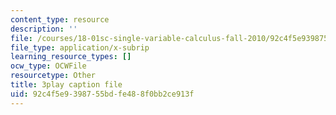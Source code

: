```yaml
---
content_type: resource
description: ''
file: /courses/18-01sc-single-variable-calculus-fall-2010/92c4f5e9398755bdfe488f0bb2ce913f_-MI0b4h3rS0.srt
file_type: application/x-subrip
learning_resource_types: []
ocw_type: OCWFile
resourcetype: Other
title: 3play caption file
uid: 92c4f5e9-3987-55bd-fe48-8f0bb2ce913f
---
```


